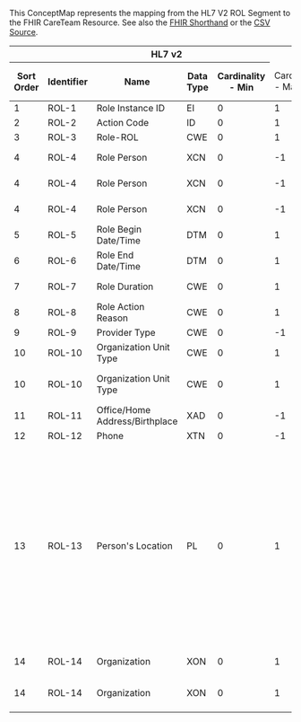 
This ConceptMap represents the mapping from the HL7 V2 ROL Segment to the FHIR CareTeam Resource. See also the <a href='https://github.com/HL7/v2-to-fhir/blob/master/tank/Segment ROL to CareTeam.fsh'>FHIR Shorthand</a> or the <a href='https://github.com/HL7/v2-to-fhir/blob/master/mappings/segments/HL7 Segment - FHIR R4_ ROL[CareTeam] - Sheet1.csv'>CSV Source</a>.
<table class='grid'><thead>
<tr><th colspan='6'>HL7 v2</th><th colspan='3'>Condition (IF True, args)</th><th colspan='8'>HL7 FHIR</th><th rowspan='2'>Comments</th></tr>
<tr><th title='Rows are listed in sequence of how they appear in the v2 standard. The first column, Sort Order, provides a sort order that can re-create the original v2 standard sequence in case one opts to re-sort/filter the rows.'>Sort Order</th><th title='Contains the formal Segment Name and Field Sequence according to the base standard using &quot;-&quot; as the delimiter.'>Identifier</th><th title='The formal name of the field in the most current published version.'>Name</th><th title='The data type of the field in the most current published version if not deprecated, otherwise the data type at the time it was deprecated and removed.'>Data Type</th><th title='The V2 min cardinality expressed numerically.'>Cardinality - Min</th><td style='border-right: 2px' title='The V2 max cardinality expressed numerically.'>Cardinality - Max</td><th title='Condition in an easy to read syntax (Computable ANTLR)'>Computable ANTLR</th><th title='Condition in FHIRPath Notation'>Computable FHIRPath</th><td style='border-right: 2px' title='Condition expressed in narrative form'>Narrative</td><th title='An existing FHIR attribute in the target FHIR version.'>FHIR Attribute</th><th title='A proposed extension. It will be expressed with #ext-...# around the proposed name. '>Extension</th><th title='The FHIR attribute&apos;s data type in the target FHIR version.'>Data Type</th><th title='The FHIR min cardinality expressed numerically.'>Cardinality - Min</th><td style='border-right: 2px' title='The FHIR max cardinality expressed numerically.'>Cardinality - Max</td><th title='The URL to the Data Type Map that is to be used for the attribute in this segment.'>Data Type Mapping</th><th title='The fixed or computed value to assign'>Vocabulary Mapping<br/>(IS, ID, CE, CEN, CWE)</th><th title='The URL to the Vocabulary Map that is to be used for the coded element for this attribute.'>Assignment</th></tr></thead>
<tbody>
<tr><td>1</td><td>ROL-1</td><td>Role Instance ID</td><td>EI</td><td>0</td><td style='border-right: 2px'>1</td><td></td><td></td><td style='border-right: 2px'></td><td></td><td></td><td></td><td></td><td></td><td></td><td></td><td></td><td></td></tr>
<tr><td>2</td><td>ROL-2</td><td>Action Code</td><td>ID</td><td>0</td><td style='border-right: 2px'>1</td><td></td><td></td><td style='border-right: 2px'></td><td></td><td></td><td></td><td></td><td></td><td></td><td></td><td></td><td></td></tr>
<tr><td>3</td><td>ROL-3</td><td>Role-ROL</td><td>CWE</td><td>0</td><td style='border-right: 2px'>1</td><td></td><td></td><td style='border-right: 2px'></td><td><a href='https://hl7.org/fhir/R4/CareTeam.CareTeam-definitions.html#CareTeam.participant.role'>CareTeam.participant.role</a></td><td></td><td><a href='https://hl7.org/fhir/R4/CareTeam.CareTeam-definitions.html#CareTeam.CodeableConcept'>CareTeam.CodeableConcept</a></td><td>0</td><td>-1</td><td><a href='ConceptMap-datatype-cwe-to-codeableconcept.html'>CWE[CodeableConcept]</a></td><td>Role</td><td></td><td></td></tr>
<tr><td>4</td><td>ROL-4</td><td>Role Person</td><td>XCN</td><td>0</td><td style='border-right: 2px'>-1</td><td></td><td></td><td style='border-right: 2px'>Depending on ROL-3</td><td><a href='https://hl7.org/fhir/R4/CareTeam.CareTeam-definitions.html#CareTeam.participant.member'>CareTeam.participant.member</a>(<a href='https://hl7.org/fhir/R4/CareTeam.CareTeam-definitions.html#CareTeam.Practitioner'>CareTeam.Practitioner</a>)</td><td></td><td><a href='https://hl7.org/fhir/R4/references.html'>Reference</a></td><td>0</td><td>1</td><td><a href='ConceptMap-datatype-xcn-to-practitioner.html'>XCN[Practitioner]</a></td><td></td><td></td><td></td></tr>
<tr><td>4</td><td>ROL-4</td><td>Role Person</td><td>XCN</td><td>0</td><td style='border-right: 2px'>-1</td><td></td><td></td><td style='border-right: 2px'>Depending on ROL-3</td><td><a href='https://hl7.org/fhir/R4/CareTeam.CareTeam-definitions.html#CareTeam.participant.member'>CareTeam.participant.member</a>(<a href='https://hl7.org/fhir/R4/CareTeam.CareTeam-definitions.html#CareTeam.Patient'>CareTeam.Patient</a>)</td><td></td><td><a href='https://hl7.org/fhir/R4/references.html'>Reference</a></td><td>0</td><td>1</td><td><a href='ConceptMap-datatype-xcn-to-patient.html'>XCN[Patient]</a></td><td></td><td></td><td></td></tr>
<tr><td>4</td><td>ROL-4</td><td>Role Person</td><td>XCN</td><td>0</td><td style='border-right: 2px'>-1</td><td></td><td></td><td style='border-right: 2px'>Depending on ROL-3</td><td><a href='https://hl7.org/fhir/R4/CareTeam.CareTeam-definitions.html#CareTeam.participant.member'>CareTeam.participant.member</a>(<a href='https://hl7.org/fhir/R4/CareTeam.CareTeam-definitions.html#CareTeam.RelatedPerson'>CareTeam.RelatedPerson</a>)</td><td></td><td><a href='https://hl7.org/fhir/R4/references.html'>Reference</a></td><td>0</td><td>1</td><td><a href='ConceptMap-datatype-xcn-to-relatedperson.html'>XCN[RelatedPerson]</a></td><td></td><td></td><td></td></tr>
<tr><td>5</td><td>ROL-5</td><td>Role Begin Date/Time</td><td>DTM</td><td>0</td><td style='border-right: 2px'>1</td><td></td><td></td><td style='border-right: 2px'></td><td><a href='https://hl7.org/fhir/R4/CareTeam.CareTeam-definitions.html#CareTeam.participant.period.start'>CareTeam.participant.period.start</a></td><td></td><td><a href='https://hl7.org/fhir/R4/CareTeam.CareTeam-definitions.html#CareTeam.DateTime'>CareTeam.DateTime</a></td><td>0</td><td>1</td><td><a href='ConceptMap-datatype-dtm-to-datetime.html'>DTM[DateTime]</a></td><td></td><td></td><td></td></tr>
<tr><td>6</td><td>ROL-6</td><td>Role End Date/Time</td><td>DTM</td><td>0</td><td style='border-right: 2px'>1</td><td></td><td></td><td style='border-right: 2px'></td><td><a href='https://hl7.org/fhir/R4/CareTeam.CareTeam-definitions.html#CareTeam.participant.period.end'>CareTeam.participant.period.end</a></td><td></td><td><a href='https://hl7.org/fhir/R4/CareTeam.CareTeam-definitions.html#CareTeam.DateTime'>CareTeam.DateTime</a></td><td>0</td><td>1</td><td><a href='ConceptMap-datatype-dtm-to-datetime.html'>DTM[DateTime]</a></td><td></td><td></td><td></td></tr>
<tr><td>7</td><td>ROL-7</td><td>Role Duration</td><td>CWE</td><td>0</td><td style='border-right: 2px'>1</td><td></td><td></td><td style='border-right: 2px'></td><td></td><td>participant.period.extension??-duration</td><td><a href='https://hl7.org/fhir/R4/CareTeam.CareTeam-definitions.html#CareTeam.decimal'>CareTeam.decimal</a></td><td>0</td><td>1</td><td><a href='ConceptMap-datatype-cwe-to-codeableconcept.html'>CWE[CodeableConcept]</a></td><td></td><td></td><td></td></tr>
<tr><td>8</td><td>ROL-8</td><td>Role Action Reason</td><td>CWE</td><td>0</td><td style='border-right: 2px'>1</td><td></td><td></td><td style='border-right: 2px'></td><td><a href='https://hl7.org/fhir/R4/CareTeam.CareTeam-definitions.html#CareTeam.reasonCode'>CareTeam.reasonCode</a></td><td></td><td><a href='https://hl7.org/fhir/R4/CareTeam.CareTeam-definitions.html#CareTeam.CodeableConcept'>CareTeam.CodeableConcept</a></td><td>0</td><td>-1</td><td><a href='ConceptMap-datatype-cwe-to-codeableconcept.html'>CWE[CodeableConcept]</a></td><td></td><td></td><td></td></tr>
<tr><td>9</td><td>ROL-9</td><td>Provider Type</td><td>CWE</td><td>0</td><td style='border-right: 2px'>-1</td><td></td><td></td><td style='border-right: 2px'></td><td><a href='https://hl7.org/fhir/R4/CareTeam.CareTeam-definitions.html#CareTeam.participant.role'>CareTeam.participant.role</a></td><td></td><td><a href='https://hl7.org/fhir/R4/CareTeam.CareTeam-definitions.html#CareTeam.CodeableConcept'>CareTeam.CodeableConcept</a></td><td>0</td><td>-1</td><td><a href='ConceptMap-datatype-cwe-to-codeableconcept.html'>CWE[CodeableConcept]</a></td><td></td><td></td><td></td></tr>
<tr><td>10</td><td>ROL-10</td><td>Organization Unit Type</td><td>CWE</td><td>0</td><td style='border-right: 2px'>1</td><td>IF ROL-4 VALUED</td><td></td><td style='border-right: 2px'></td><td><a href='https://hl7.org/fhir/R4/CareTeam.CareTeam-definitions.html#CareTeam.participant.onBehalfOf'>CareTeam.participant.onBehalfOf</a>(<a href='https://hl7.org/fhir/R4/CareTeam.CareTeam-definitions.html#CareTeam.Organization'>CareTeam.Organization</a>)</td><td></td><td><a href='https://hl7.org/fhir/R4/references.html'>Reference</a></td><td>0</td><td>1</td><td><a href='ConceptMap-datatype-cwe-to-codeableconcept.html'>CWE[CodeableConcept]</a></td><td></td><td></td><td></td></tr>
<tr><td>10</td><td>ROL-10</td><td>Organization Unit Type</td><td>CWE</td><td>0</td><td style='border-right: 2px'>1</td><td>IF ROL-4 NOT VALUED</td><td></td><td style='border-right: 2px'></td><td><a href='https://hl7.org/fhir/R4/CareTeam.CareTeam-definitions.html#CareTeam.participant.member'>CareTeam.participant.member</a>(<a href='https://hl7.org/fhir/R4/CareTeam.CareTeam-definitions.html#CareTeam.Organization.type'>CareTeam.Organization.type</a>)</td><td></td><td><a href='https://hl7.org/fhir/R4/CareTeam.CareTeam-definitions.html#CareTeam.CodeableConcept'>CareTeam.CodeableConcept</a></td><td>0</td><td>1</td><td><a href='ConceptMap-datatype-cwe-to-codeableconcept.html'>CWE[CodeableConcept]</a></td><td>OrganizationUnitType</td><td></td><td></td></tr>
<tr><td>11</td><td>ROL-11</td><td>Office/Home Address/Birthplace</td><td>XAD</td><td>0</td><td style='border-right: 2px'>-1</td><td></td><td></td><td style='border-right: 2px'></td><td></td><td></td><td></td><td></td><td></td><td></td><td></td><td></td><td></td></tr>
<tr><td>12</td><td>ROL-12</td><td>Phone</td><td>XTN</td><td>0</td><td style='border-right: 2px'>-1</td><td></td><td></td><td style='border-right: 2px'></td><td><a href='https://hl7.org/fhir/R4/CareTeam.CareTeam-definitions.html#CareTeam.telecom'>CareTeam.telecom</a></td><td></td><td><a href='https://hl7.org/fhir/R4/CareTeam.CareTeam-definitions.html#CareTeam.ContactPoint'>CareTeam.ContactPoint</a></td><td>0</td><td>-1</td><td><a href='ConceptMap-datatype-xtn-to-contactpoint.html'>XTN[ContactPoint]</a></td><td></td><td></td><td></td></tr>
<tr><td>13</td><td>ROL-13</td><td>Person's Location</td><td>PL</td><td>0</td><td style='border-right: 2px'>1</td><td></td><td></td><td style='border-right: 2px'></td><td></td><td></td><td></td><td></td><td></td><td></td><td></td><td></td><td>Unclear yet how we can map to Encounter location, but when part of a care team ROL-11 would be used, not the physical location while in the hospital.</td></tr>
<tr><td>14</td><td>ROL-14</td><td>Organization</td><td>XON</td><td>0</td><td style='border-right: 2px'>1</td><td>IF ROL-4 VALUED</td><td></td><td style='border-right: 2px'></td><td><a href='https://hl7.org/fhir/R4/CareTeam.CareTeam-definitions.html#CareTeam.participant.onBehalfOf'>CareTeam.participant.onBehalfOf</a>(<a href='https://hl7.org/fhir/R4/CareTeam.CareTeam-definitions.html#CareTeam.Organization'>CareTeam.Organization</a>)</td><td></td><td><a href='https://hl7.org/fhir/R4/references.html'>Reference</a></td><td></td><td></td><td><a href='ConceptMap-datatype-xon-to-organization.html'>XON[Organization]</a></td><td></td><td></td><td></td></tr>
<tr><td>14</td><td>ROL-14</td><td>Organization</td><td>XON</td><td>0</td><td style='border-right: 2px'>1</td><td>IF ROL-4 NOT VALUED</td><td></td><td style='border-right: 2px'></td><td><a href='https://hl7.org/fhir/R4/CareTeam.CareTeam-definitions.html#CareTeam.participant.member'>CareTeam.participant.member</a>(<a href='https://hl7.org/fhir/R4/CareTeam.CareTeam-definitions.html#CareTeam.Organization'>CareTeam.Organization</a>)</td><td></td><td><a href='https://hl7.org/fhir/R4/references.html'>Reference</a></td><td></td><td></td><td><a href='ConceptMap-datatype-xon-to-organization.html'>XON[Organization]</a></td><td></td><td></td><td></td></tr>
</tbody>
</table>
